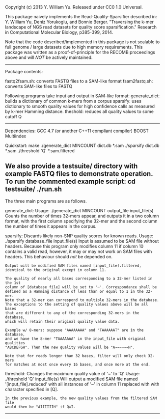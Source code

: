 Copyright (c) 2013 Y. William Yu. Released under CC0 1.0 Universal.

This package naively implements the Read-Quality-Sparsifier described in:
Y. William Yu, Deniz Yorukoglu, and Bonnie Berger. "Traversing the k-mer
landscape of NGS read datasets for quality score sparsification." Research in
Computational Molecular Biology, p385-399, 2014.

Note that the code described/implemented in this package is not scalable to
full genome / large datasets due to high memory requirements. This package was
written as a proof-of-principle for the RECOMB proceedings above and will *NOT*
be actively maintained.

-----------------------------
Package contents:

fastq2fsam.sh:  converts FASTQ files to a SAM-like format
fsam2fastq.sh:  converts SAM-like files to FASTQ

Following programs take input and output in SAM-like format:
generate_dict:  builds a dictionary of common k-mers from a corpus
     sparsify:  uses dictionary to smooth quality values for high confidence
                calls as measured by k-mer Hamming distance.
     theshold:  reduces all quality values to some cutoff Q

-----------------------------
Dependencies:
	GCC 4.7 (or another C++11 compliant compiler)
	BOOST Multiindex

Quickstart:
	make
	./generate_dict MINCOUNT dict.db *.sam
	./sparsify dict.db *.sam
	./threshold 'Q' *.sam.filtered

We also provide a testsuite/ directory with example FASTQ files to
demonstrate operation. To run the commented example script:
	cd testsuite/
	./run.sh
-----------------------------
The three main programs are as follows.

generate_dict:
Usage: ./generate_dict MINCOUNT output_file input_file(s)
	Counts the number of times 32-mers appear, and outputs it in a two column
	format, with the first column specifying the 32-mer and the second column
	the number of times it appears in the corpus.

sparsify:
Discards likely non-SNP quality scores for known reads.
Usage: ./sparsify database_file input_file(s)
	Input is assumed to be SAM file without headers. Because this program
	only modifies column 11 if column 10 contains a valid read, however,
	it may or may not work on SAM files with headers. This behaviour
	should *not* be depended on.

	Output will be modified SAM files named [input_file].filtered,
	identical to the original except in column 11.

	The quality of nearly all bases corresponding to a 32-mer listed in the 1st
	column of [database_file] will be set to '~'. Correspondance shall be
	defined as a Hamming distance of less than or equal to 1 in the 32-mer.
	Note that a 32-mer can correspond to multiple 32-mers in the database.
	The exceptions to the setting of quality values above will be all bases
	that are different to any of the corresponding 32-mers in the database,
	which will retain their original quality value data.

	Example w/ 8-mers: suppose "AAAAAAAA" and "TAAAAAAT" are in the database,
	and we have the 8-mer "TAAAAAAA" in the input_file with original qualities
	"ABCDEFGH". Then the new quality values will be "A~~~~~~H".

	Note that for reads longer than 32 bases, filter will only check 32-mers
	for matches at most once every 16 bases, and once more at the end.

threshold:
Changes the maximum quality value of '~' to 'Q'
Usage: ./threshold 'Q' input_file(s)
	Will output a modified SAM file named '[input_file].reduced' with all
	instances of '~' in column 11 replaced with with character specified in
	[Q].

	In the previous example, the new quality values from the filtered SAM file
	would then be "AIIIIIIH" if Q=I. 
-----------------------------
